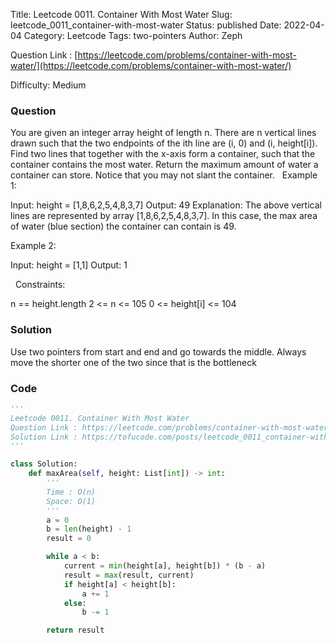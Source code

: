 Title: Leetcode 0011. Container With Most Water
Slug: leetcode_0011_container-with-most-water
Status: published
Date: 2022-04-04
Category: Leetcode
Tags: two-pointers
Author: Zeph

Question Link : [https://leetcode.com/problems/container-with-most-water/](https://leetcode.com/problems/container-with-most-water/)

Difficulty: Medium

### Question
You are given an integer array height of length n. There are n vertical lines drawn such that the two endpoints of the ith line are (i, 0) and (i, height[i]).
Find two lines that together with the x-axis form a container, such that the container contains the most water.
Return the maximum amount of water a container can store.
Notice that you may not slant the container.
 
Example 1:


Input: height = [1,8,6,2,5,4,8,3,7]
Output: 49
Explanation: The above vertical lines are represented by array [1,8,6,2,5,4,8,3,7]. In this case, the max area of water (blue section) the container can contain is 49.

Example 2:

Input: height = [1,1]
Output: 1

 
Constraints:

n == height.length
2 <= n <= 105
0 <= height[i] <= 104

### Solution

Use two pointers from start and end and go towards the middle. Always move the shorter one of the two since that is the bottleneck


### Code
```python
'''
Leetcode 0011. Container With Most Water
Question Link : https://leetcode.com/problems/container-with-most-water/
Solution Link : https://tofucode.com/posts/leetcode_0011_container-with-most-water.html
'''

class Solution:
    def maxArea(self, height: List[int]) -> int:
        '''
        Time : O(n)
        Space: O(1)
        '''
        a = 0
        b = len(height) - 1
        result = 0

        while a < b:
            current = min(height[a], height[b]) * (b - a)
            result = max(result, current)
            if height[a] < height[b]:
                a += 1
            else:
                b -= 1

        return result


```

